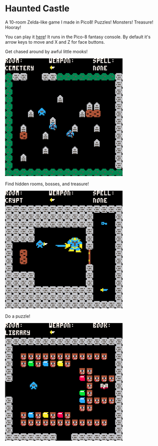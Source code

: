 # Haunted Castle
A 10-room Zelda-like game I made in Pico8! Puzzles! Monsters! Treasure! Hooray!

You can play it [here](https://addisonmink.github.io/haunted-castle/haunted-castle.html)! It runs in the Pico-8 fantasy console. By default it's arrow keys to move and X and Z for face buttons.

Get chased around by awful little mooks!

![screenshot-1](screenshots/haunted-castle_1.png)


Find hidden rooms, bosses, and treasure!

![screenshot-2](screenshots/haunted-castle_2.png)

Do a puzzle! 

![screenshot-3](screenshots/haunted-castle_3.png)
